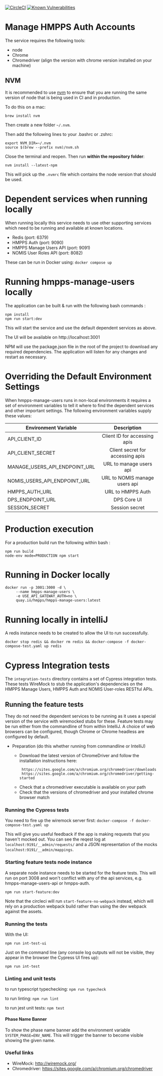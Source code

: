 [![CircleCI](https://circleci.com/gh/ministryofjustice/hmpps-manage-users/tree/main.svg?style=svg)](https://circleci.com/gh/ministryofjustice/hmpps-manage-users)
[![Known Vulnerabilities](https://snyk.io/test/github/ministryofjustice/hmpps-manage-users/badge.svg)](https://snyk.io/test/github/ministryofjustice/hmpps-manage-users)

# Manage HMPPS Auth Accounts

The service requires the following tools:

- node
- Chrome 
- Chromedriver (align the version with chrome version installed on your machine)

## NVM

It is recommended to use [nvm](https://github.com/nvm-sh/nvm#about) to ensure that you are running the same version of node that is being used in CI and in
production.

To do this on a mac:

```shell
brew install nvm
```

Then create a new folder `~/.nvm`.

Then add the following lines to your .bashrc or .zshrc:

```shell
export NVM_DIR=~/.nvm
source $(brew --prefix nvm)/nvm.sh
```

Close the terminal and reopen. Then run **within the repository folder**:

```shell
nvm install --latest-npm
```

This will pick up the `.nvmrc` file which contains the node version that should be used.

# Dependent services when running locally

When running locally this service needs to use other supporting services which
need to be running and available at known locations.

- Redis (port: 6379)
- HMPPS Auth (port: 9090)
- HMPPS Manage Users API (port: 9091)
- NOMIS User Roles API (port: 8082)

These can be run in Docker using: `docker compose up`

# Running hmpps-manage-users locally

The application can be built & run with the following bash commands : 

```
npm install
npm run start:dev
```

This will start the service and use the default dependent services as above.

The UI will be available on http://localhost:3001

NPM will use the package.json file in the root of the project to download any required dependencies.
The application will listen for any changes and restart as necessary.

# Overriding the Default Environment Settings

When hmpps-manage-users runs in non-local environments it requires a set of environment variables to 
tell it where to find the dependent services and other important settings.
The following environment variables supply these values:


| Environment Variable          |           Description            |
|-------------------------------|:--------------------------------:|
| API_CLIENT_ID                 |   Client ID for accessing apis   |
| API_CLIENT_SECRET             | Client secret for accessing apis |
| MANAGE_USERS_API_ENDPOINT_URL |     URL to manage users api      |
| NOMIS_USERS_API_ENDPOINT_URL  |  URL to NOMIS manage users api   |
| HMPPS_AUTH_URL                |        URL to HMPPS Auth         |
| DPS_ENDPOINT_URL              |           DPS Core UI            |
| SESSION_SECRET                |          Session secret          | 


# Production execution

For a production build run the following within bash :

```
npm run build
node-env mode=PRODUCTION npm start
```

# Running in Docker locally

```
docker run -p 3001:3000 -d \
     --name hmpps-manage-users \
     -e USE_API_GATEWAY_AUTH=no \
     quay.io/hmpps/hmpps-manage-users:latest
```

# Running locally in intelliJ
A redis instance needs to be created to allow the UI to run successfully.
```
docker stop redis && docker rm redis && docker-compose -f docker-compose-test.yaml up redis
```

# Cypress Integration tests

The `integration-tests` directory contains a set of Cypress integration tests.
These tests WireMock to stub the application's dependencies on the HMPPS Manage Users, HMPPS Auth and NOMIS User-roles RESTful APIs.

## Running the feature tests

They do not need the dependent services to be running as it uses a special version of the service with wiremocked stubs for these.
Feature tests may be run either from the commandline of from within IntelliJ.
A choice of web browsers can be configured, though Chrome or Chrome headless are configured by default.

* Preparation (do this whether running from commandline or IntelliJ)

   - Download the latest version of ChromeDriver and follow the installation instructions here:
     ```
      https://sites.google.com/a/chromium.org/chromedriver/downloads
      https://sites.google.com/a/chromium.org/chromedriver/getting-started
     ```
   - Check that a chromedriver executable is available on your path
   - Check that the versions of chromedriver and your installed chrome browser match 

### Running the Cypress tests

You need to fire up the wiremock server first:
```docker-compose -f docker-compose-test.yaml up```

This will give you useful feedback if the app is making requests that you haven't mocked out. You can see
the reqest log at `localhost:9191/__admin/requests/` and a JSON representation of the mocks `localhost:9191/__admin/mappings`.

### Starting feature tests node instance

A separate node instance needs to be started for the feature tests. This will run on port 3008 and won't conflict
with any of the api services, e.g. hmpps-manage-users-api or hmpps-auth.

```npm run start-feature:dev```

Note that the circleci will run `start-feature-no-webpack` instead, which will rely on a production webpack build
rather than using the dev webpack against the assets.

### Running the tests

With the UI:
```
npm run int-test-ui
```

Just on the command line (any console log outputs will not be visible, they appear in the browser the Cypress UI fires up):
```
npm run int-test
```

### Linting and unit tests

to run typescript typechecking:
```npm run typecheck```

to run linting:
```npm run lint```

to run jest unit tests:
```npm test```

#### Phase Name Banner
To show the phase name banner add the environment variable ``` SYSTEM_PHASE=ENV_NAME ```.
This will trigger the banner to become visible showing the given name.

### Useful links

- WireMock: http://wiremock.org/
- Chromedriver: https://sites.google.com/a/chromium.org/chromedriver

